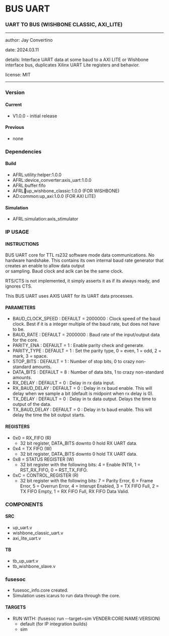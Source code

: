 # BUS UART
### UART TO BUS (WISHBONE CLASSIC, AXI_LITE)
---

   author: Jay Convertino   
   
   date: 2024.03.11
   
   details: Interface UART data at some baud to a AXI LITE or Wishbone interface bus, duplicates Xilinx UART Lite registers and behavior.
   
   license: MIT   
   
---

### Version
#### Current
  - V1.0.0 - initial release

#### Previous
  - none

### Dependencies
#### Build
  - AFRL:utility:helper:1.0.0
  - AFRL:device_converter:axis_uart:1.0.0
  - AFRL:buffer:fifo
  - AFRL:bus:up_wishbone_classic:1.0.0 (FOR WISHBONE)
  - AD:common:up_axi:1.0.0 (FOR AXI LITE)
  
#### Simulation
  - AFRL:simulation:axis_stimulator

### IP USAGE
#### INSTRUCTIONS

BUS UART core for TTL rs232 software mode data communications. No hardware handshake.
This contains its own internal baud rate generator that creates an enable to allow data output  
or sampling. Baud clock and aclk can be the same clock.  

RTS/CTS is not implemented, it simply asserts it as if its always ready, and ignores CTS.

This BUS UART uses AXIS UART for its UART data processes.

#### PARAMETERS
* BAUD_CLOCK_SPEED : DEFAULT = 2000000 : Clock speed of the baud clock. Best if it is a integer multiple of the baud rate, but does not have to be.
* BAUD_RATE : DEFAULT = 2000000 : Baud rate of the input/output data for the core.
* PARITY_ENA : DEFAULT = 1 : Enable parity check and generate.
* PARITY_TYPE : DEFAULT = 1 : Set the parity type, 0 = even, 1 = odd, 2 = mark, 3 = space.
* STOP_BITS : DEFAULT = 1 : Number of stop bits, 0 to crazy non-standard amounts.
* DATA_BITS : DEFAULT = 8 : Number of data bits, 1 to crazy non-standard amounts.
* RX_DELAY : DEFAULT = 0 : Delay in rx data input.
* RX_BAUD_DELAY : DEFAULT = 0 : Delay in rx baud enable. This will delay when we sample a bit (default is midpoint when rx delay is 0).
* TX_DELAY : DEFAULT = 0 : Delay in tx data output. Delays the time to output of the data.
* TX_BAUD_DELAY : DEFAULT = 0 : Delay in tx baud enable. This will delay the time the bit output starts.

#### REGISTERS
  - 0x0 = RX_FIFO (R)
    * 32 bit register, DATA_BITS downto 0 hold RX UART data.
  - 0x4 = TX FIFO (W)
    * 32 bit register, DATA_BITS downto 0 hold TX UART data.
  - 0x8 = STATUS REGISTER (W)
    * 32 bit register with the following bits: 4 = Enable INTR, 1 = RST_RX_FIFO, 0 = RST_TX_FIFO.
  - 0xC = CONTROL_REGISTER (R)
    * 32 bit register with the following bits: 7 = Parity Error, 6 = Frame Error, 5 = Overrun Error, 4 = Interupt Enabled, 3 = TX FIFO Full, 2 = TX FIFO Empty, 1 = RX FIFO Full, RX FIFO Data Valid.

### COMPONENTS
#### SRC

* up_uart.v
* wishbone_classic_uart.v
* axi_lite_uart.v
  
#### TB

* tb_up_uart.v
* tb_wishbone_slave.v
  
### fusesoc

* fusesoc_info.core created.
* Simulation uses icarus to run data through the core.

#### TARGETS

* RUN WITH: (fusesoc run --target=sim VENDER:CORE:NAME:VERSION)
  - default (for IP integration builds)
  - sim
